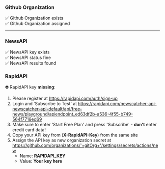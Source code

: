 ### Github Organization  
:white_check_mark: Github Organization exists  
:white_check_mark: Github Organization assigned  

---
  
### NewsAPI  
:white_check_mark: NewsAPI key exists  
:white_check_mark: NewsAPI status fine  
:white_check_mark: NewsAPI results found  
### RapidAPI  
:no_entry: RapidAPI key **missing**:  
1. Please register at https://rapidapi.com/auth/sign-up  
2. Login and 'Subscribe to Test' at https://rapidapi.com/newscatcher-api-newscatcher-api-default/api/free-news/playground/apiendpoint_ed63df2b-a536-4f55-b749-564f7716ed69  
3. Make sure to enter 'Start Free Plan' and press 'Subscribe' - **don't** enter credit card data!  
2. Copy your API key from (**X-RapidAPI-Key**) from the same site  
3. Assign the API key as new organization secret at https://github.com/organizations/'+gitOrg+'/settings/secrets/actions/new  
   * Name:  **RAPIDAPI_KEY**   
   * Value: **Your key here**   
